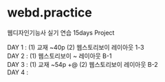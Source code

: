 # webd.practice
웹디자인기능사 실기 연습 15days Project

DAY 1 : (1) 교재 ~40p (2) 웹스토리보이 레이아웃 1-3 <br> 
DAY 2 : (1) 웹스토리보이 ~ 레이아웃 B-1    <br>
DAY 3 : (1) 교재 ~54p +@ (2) 웹스토리보이 레이아웃 B-2 <br>
DAY 4 : 
